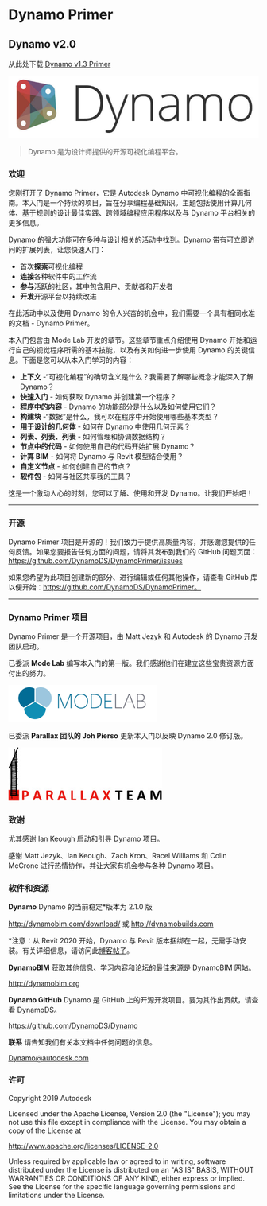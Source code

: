 # Dynamo Primer

## Dynamo v2.0
从此处下载 [Dynamo v1.3 Primer](http://primer.dynamobim.org/en/Appendix/DynamoPrimer-Print1_3.pdf)

![Dynamo 徽标](images/dynamo_logo_dark-trim.jpg)

> Dynamo 是为设计师提供的开源可视化编程平台。

### 欢迎
您刚打开了 Dynamo Primer，它是 Autodesk Dynamo 中可视化编程的全面指南。本入门是一个持续的项目，旨在分享编程基础知识。主题包括使用计算几何体、基于规则的设计最佳实践、跨领域编程应用程序以及与 Dynamo 平台相关的更多信息。

Dynamo 的强大功能可在多种与设计相关的活动中找到。Dynamo 带有可立即访问的扩展列表，让您快速入门：
* 首次**探索**可视化编程
* **连接**各种软件中的工作流
* **参与**活跃的社区，其中包含用户、贡献者和开发者
* **开发**开源平台以持续改进

在此活动中以及使用 Dynamo 的令人兴奋的机会中，我们需要一个具有相同水准的文档 - Dynamo Primer。

本入门包含由 Mode Lab 开发的章节。这些章节重点介绍使用 Dynamo 开始和运行自己的视觉程序所需的基本技能，以及有关如何进一步使用 Dynamo 的关键信息。下面是您可以从本入门学习的内容：

* **上下文** -“可视化编程”的确切含义是什么？我需要了解哪些概念才能深入了解 Dynamo？
* **快速入门** - 如何获取 Dynamo 并创建第一个程序？
* **程序中的内容** - Dynamo 的功能部分是什么以及如何使用它们？
* **构建块** -“数据”是什么，我可以在程序中开始使用哪些基本类型？
* **用于设计的几何体** - 如何在 Dynamo 中使用几何元素？
* **列表、列表、列表** - 如何管理和协调数据结构？
* **节点中的代码** - 如何使用自己的代码开始扩展 Dynamo？
* **计算 BIM** - 如何将 Dynamo 与 Revit 模型结合使用？
* **自定义节点** - 如何创建自己的节点？
* **软件包** - 如何与社区共享我的工具？

这是一个激动人心的时刻，您可以了解、使用和开发 Dynamo。让我们开始吧！

---

### 开源
Dynamo Primer 项目是开源的！我们致力于提供高质量内容，并感谢您提供的任何反馈。如果您要报告任何方面的问题，请将其发布到我们的 GitHub 问题页面：https://github.com/DynamoDS/DynamoPrimer/issues

如果您希望为此项目创建新的部分、进行编辑或任何其他操作，请查看 GitHub 库以便开始：https://github.com/DynamoDS/DynamoPrimer。

---
### Dynamo Primer 项目
Dynamo Primer 是一个开源项目，由 Matt Jezyk 和 Autodesk 的 Dynamo 开发团队启动。

已委派 **Mode Lab** 编写本入门的第一版。我们感谢他们在建立这些宝贵资源方面付出的努力。

[<img src="images/MODELAB_Logo.png">](http://modelab.is)

已委派 **Parallax 团队的 Joh  Pierso** 更新本入门以反映 Dynamo 2.0 修订版。

[<img src="images/PRLX_Logo.jpg">](http://www.parallaxteam.com/)
### 致谢

尤其感谢 Ian Keough 启动和引导 Dynamo 项目。

感谢 Matt Jezyk、Ian Keough、Zach Kron、Racel Williams 和 Colin McCrone 进行热情协作，并让大家有机会参与各种 Dynamo 项目。

### 软件和资源
**Dynamo** Dynamo 的当前稳定*版本为 2.1.0 版

http://dynamobim.com/download/ 或 http://dynamobuilds.com

*注意：从 Revit 2020 开始，Dynamo 与 Revit 版本捆绑在一起，无需手动安装。有关详细信息，请访问此[博客帖子](https://dynamobim.org/dynamo-core-2-1-release/)。

**DynamoBIM** 获取其他信息、学习内容和论坛的最佳来源是 DynamoBIM 网站。

http://dynamobim.org

**Dynamo GitHub** Dynamo 是 GitHub 上的开源开发项目。要为其作出贡献，请查看 DynamoDS。

https://github.com/DynamoDS/Dynamo

**联系** 请告知我们有关本文档中任何问题的信息。

Dynamo@autodesk.com

### 许可
Copyright 2019 Autodesk

Licensed under the Apache License, Version 2.0 (the "License"); you may not use this file except in compliance with the License. You may obtain a copy of the License at

http://www.apache.org/licenses/LICENSE-2.0

Unless required by applicable law or agreed to in writing, software distributed under the License is distributed on an "AS IS" BASIS, WITHOUT WARRANTIES OR CONDITIONS OF ANY KIND, either express or implied. See the License for the specific language governing permissions and limitations under the License.
